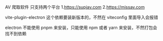AV 爬取软件 只支持两个平台 1.https://supjav.com 2.https://missav.com

vite-plugin-electron
这个依赖要装新版本的，不然在 viteconfig 里面导入会报错

electron 不能使用 pnpm 来安装，只能使用 npm 或者 yarn 来安装，不然打包会找不到依赖
